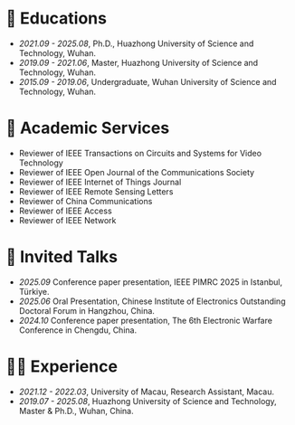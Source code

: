 
# 📖 Educations
- *2021.09 - 2025.08*, Ph.D., Huazhong University of Science and Technology, Wuhan.
- *2019.09 - 2021.06*, Master, Huazhong University of Science and Technology, Wuhan.
- *2015.09 - 2019.06*, Undergraduate, Wuhan University of Science and Technology, Wuhan. 

# 📖 Academic Services
- Reviewer of IEEE Transactions on Circuits and Systems for Video Technology
- Reviewer of IEEE Open Journal of the Communications Society 
- Reviewer of IEEE Internet of Things Journal 
- Reviewer of IEEE Remote Sensing Letters 
- Reviewer of China Communications 
- Reviewer of IEEE Access 
- Reviewer of IEEE Network 
 
# 💬 Invited Talks
- *2025.09* Conference paper presentation, IEEE PIMRC 2025 in Istanbul, Türkiye.
- *2025.06* Oral Presentation, Chinese Institute of Electronics Outstanding Doctoral Forum in Hangzhou, China.   
- *2024.10* Conference paper presentation, The 6th Electronic Warfare Conference in Chengdu, China.  

# 👨‍💻 Experience
- *2021.12 - 2022.03*, University of Macau, Research Assistant, Macau.
- *2019.07 - 2025.08*, Huazhong University of Science and Technology, Master & Ph.D., Wuhan, China. 
 
